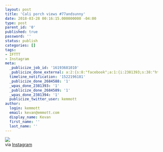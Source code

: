 ```yaml
---
layout: post
title: 'Cali porch views #77andsunny'
date: 2018-03-28 00:16:15.000000000 -04:00
type: post
parent_id: '0'
published: true
password: ''
status: publish
categories: []
tags:
- IFTTT
- Instagram
meta:
  _publicize_job_id: '16193681010'
  _publicize_done_external: a:2:{s:8:"facebook";a:1:{i:2381393;s:38:"https://facebook.com/10155180838261816";}s:7:"twitter";a:1:{i:2381394;s:53:"https://twitter.com/kemmott/status/978787865550303239";}}
  timeline_notification: '1522196181'
  _publicize_done_2684588: '1'
  _wpas_done_2381393: '1'
  _publicize_done_2684589: '1'
  _wpas_done_2381394: '1'
  publicize_twitter_user: kemmott
author:
  login: kemmott
  email: kevan@emmott.com
  display_name: Kevan
  first_name: ''
  last_name: ''
---
```

<div><img src="{{ site.url }}/assets/images/blog/b8519-29415985_215729459175243_2921513072013082624_n.jpg" style="max-width:600px;" />
<div>via <a href="https://ift.tt/2GgMsKB">Instagram</a></div>
</div>

